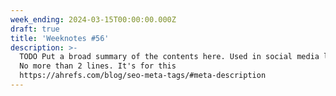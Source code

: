 ```yaml
---
week_ending: 2024-03-15T00:00:00.000Z
draft: true
title: 'Weeknotes #56'
description: >-
  TODO Put a broad summary of the contents here. Used in social media links etc.
  No more than 2 lines. It's for this
  https://ahrefs.com/blog/seo-meta-tags/#meta-description
---
```


